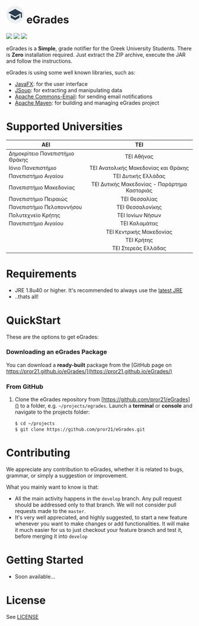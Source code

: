 # ![](src/main/resources/images/icons/Icon_48x48.png) eGrades
 ![](https://img.shields.io/maintenance/yes/2016.svg?maxAge=2592000) ![](https://img.shields.io/badge/license-GPLv3-blue.svg) ![](https://img.shields.io/badge/status-alpha-red.svg)

eGrades is a **Simple**, grade notifier for the Greek University Students.  There is **Zero** installation required.  Just extract the ZIP archive, execute the JAR and follow the instructions.

eGrades is using some well known libraries, such as:

* [JavaFX](http://docs.oracle.com/javafx/2/overview/jfxpub-overview.htm): for the user interface
* [JSoup](https://jsoup.org/): for extracting and manipulating data
* [Apache Commons-Email](https://commons.apache.org/proper/commons-email/): for sending email notifications
* [Apache Maven](https://maven.apache.org/): for building and managing eGrades project

# Supported Universities
| AEI        | TEI           |
| ------------- |:-------------:|
| Δημοκρίτειο Πανεπιστήμιο Θράκης | ΤΕΙ Αθήνας |
| Ιόνιο Πανεπιστήμιο | ΤΕΙ Ανατολικής Μακεδονίας και Θράκης |
| Πανεπιστήμιο Αιγαίου | ΤΕΙ Δυτικής Ελλάδας |
| Πανεπιστήμιο Μακεδονίας | ΤΕΙ Δυτικής Μακεδονίας - Παράρτημα Καστοριάς |
| Πανεπιστήμιο Πειραιώς | ΤΕΙ Θεσσαλίας |
| Πανεπιστήμιο Πελοποννήσου | ΤΕΙ Θεσσαλονίκης |
| Πολυτεχνείο Κρήτης | ΤΕΙ Ιονίων Νήσων |
| Πανεπιστήμιο Αιγαίου | ΤΕΙ Καλαμάτας |
| | ΤΕΙ Κεντρικής Μακεδονίας |
| | ΤΕΙ Κρήτης |
| | ΤΕΙ Στερεάς Ελλάδας |

# Requirements
- JRE 1.8u40 or higher. It's recommended to always use the [latest JRE](http://www.oracle.com/technetwork/java/javase/downloads/index.html)
- ..thats all!

# QuickStart

These are the options to get eGrades:

### Downloading an eGrades Package

You can download a **ready-built** package from the [GitHub page on https://pror21.github.io/eGrades/](https://pror21.github.io/eGrades/)

### From GitHub

1. Clone the eGrades repository from [https://github.com/pror21/eGrades]() to a folder, e.g. `~/projects/egrades`. Launch a **terminal** or **console** and navigate to the projects folder:
   ```
   $ cd ~/projects
   $ git clone https://github.com/pror21/eGrades.git
   ```


# Contributing
We appreciate any contribution to eGrades, whether it is related to bugs, grammar, or simply a suggestion or improvement.

What you mainly want to know is that:

- All the main activity happens in the `develop` branch. Any pull request should be addressed only to that branch. We will not consider pull requests made to the `master`.
- It's very well appreciated, and highly suggested, to start a new feature whenever you want to make changes or add functionalities. It will make it much easier for us to just checkout your feature branch and test it, before merging it into `develop`

# Getting Started

* Soon available...

# License

See [LICENSE](LICENSE.md)
